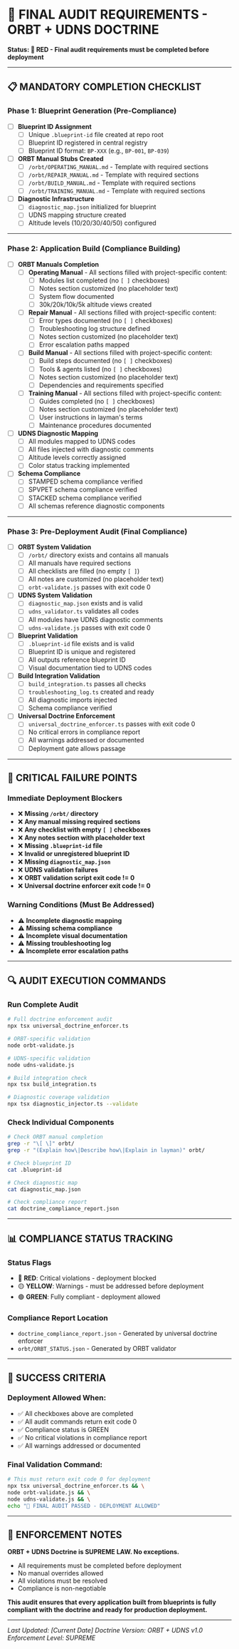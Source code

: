 # 🚨 FINAL AUDIT REQUIREMENTS - ORBT + UDNS DOCTRINE

**Status: 🔴 RED - Final audit requirements must be completed before deployment**

---

## 📋 MANDATORY COMPLETION CHECKLIST

### Phase 1: Blueprint Generation (Pre-Compliance)
- [ ] **Blueprint ID Assignment**
  - [ ] Unique `.blueprint-id` file created at repo root
  - [ ] Blueprint ID registered in central registry
  - [ ] Blueprint ID format: `BP-XXX` (e.g., `BP-001`, `BP-039`)

- [ ] **ORBT Manual Stubs Created**
  - [ ] `/orbt/OPERATING_MANUAL.md` - Template with required sections
  - [ ] `/orbt/REPAIR_MANUAL.md` - Template with required sections  
  - [ ] `/orbt/BUILD_MANUAL.md` - Template with required sections
  - [ ] `/orbt/TRAINING_MANUAL.md` - Template with required sections

- [ ] **Diagnostic Infrastructure**
  - [ ] `diagnostic_map.json` initialized for blueprint
  - [ ] UDNS mapping structure created
  - [ ] Altitude levels (10/20/30/40/50) configured

---

### Phase 2: Application Build (Compliance Building)
- [ ] **ORBT Manuals Completion**
  - [ ] **Operating Manual** - All sections filled with project-specific content:
    - [ ] Modules list completed (no `[ ]` checkboxes)
    - [ ] Notes section customized (no placeholder text)
    - [ ] System flow documented
    - [ ] 30k/20k/10k/5k altitude views created

  - [ ] **Repair Manual** - All sections filled with project-specific content:
    - [ ] Error types documented (no `[ ]` checkboxes)
    - [ ] Troubleshooting log structure defined
    - [ ] Notes section customized (no placeholder text)
    - [ ] Error escalation paths mapped

  - [ ] **Build Manual** - All sections filled with project-specific content:
    - [ ] Build steps documented (no `[ ]` checkboxes)
    - [ ] Tools & agents listed (no `[ ]` checkboxes)
    - [ ] Notes section customized (no placeholder text)
    - [ ] Dependencies and requirements specified

  - [ ] **Training Manual** - All sections filled with project-specific content:
    - [ ] Guides completed (no `[ ]` checkboxes)
    - [ ] Notes section customized (no placeholder text)
    - [ ] User instructions in layman's terms
    - [ ] Maintenance procedures documented

- [ ] **UDNS Diagnostic Mapping**
  - [ ] All modules mapped to UDNS codes
  - [ ] All files injected with diagnostic comments
  - [ ] Altitude levels correctly assigned
  - [ ] Color status tracking implemented

- [ ] **Schema Compliance**
  - [ ] STAMPED schema compliance verified
  - [ ] SPVPET schema compliance verified
  - [ ] STACKED schema compliance verified
  - [ ] All schemas reference diagnostic components

---

### Phase 3: Pre-Deployment Audit (Final Compliance)
- [ ] **ORBT System Validation**
  - [ ] `/orbt/` directory exists and contains all manuals
  - [ ] All manuals have required sections
  - [ ] All checklists are filled (no empty `[ ]`)
  - [ ] All notes are customized (no placeholder text)
  - [ ] `orbt-validate.js` passes with exit code 0

- [ ] **UDNS System Validation**
  - [ ] `diagnostic_map.json` exists and is valid
  - [ ] `udns_validator.ts` validates all codes
  - [ ] All modules have UDNS diagnostic comments
  - [ ] `udns-validate.js` passes with exit code 0

- [ ] **Blueprint Validation**
  - [ ] `.blueprint-id` file exists and is valid
  - [ ] Blueprint ID is unique and registered
  - [ ] All outputs reference blueprint ID
  - [ ] Visual documentation tied to UDNS codes

- [ ] **Build Integration Validation**
  - [ ] `build_integration.ts` passes all checks
  - [ ] `troubleshooting_log.ts` created and ready
  - [ ] All diagnostic imports injected
  - [ ] Schema compliance verified

- [ ] **Universal Doctrine Enforcement**
  - [ ] `universal_doctrine_enforcer.ts` passes with exit code 0
  - [ ] No critical errors in compliance report
  - [ ] All warnings addressed or documented
  - [ ] Deployment gate allows passage

---

## 🚨 CRITICAL FAILURE POINTS

### Immediate Deployment Blockers
- ❌ **Missing `/orbt/` directory**
- ❌ **Any manual missing required sections**
- ❌ **Any checklist with empty `[ ]` checkboxes**
- ❌ **Any notes section with placeholder text**
- ❌ **Missing `.blueprint-id` file**
- ❌ **Invalid or unregistered blueprint ID**
- ❌ **Missing `diagnostic_map.json`**
- ❌ **UDNS validation failures**
- ❌ **ORBT validation script exit code != 0**
- ❌ **Universal doctrine enforcer exit code != 0**

### Warning Conditions (Must Be Addressed)
- ⚠️ **Incomplete diagnostic mapping**
- ⚠️ **Missing schema compliance**
- ⚠️ **Incomplete visual documentation**
- ⚠️ **Missing troubleshooting log**
- ⚠️ **Incomplete error escalation paths**

---

## 🔍 AUDIT EXECUTION COMMANDS

### Run Complete Audit
```bash
# Full doctrine enforcement audit
npx tsx universal_doctrine_enforcer.ts

# ORBT-specific validation
node orbt-validate.js

# UDNS-specific validation  
node udns-validate.js

# Build integration check
npx tsx build_integration.ts

# Diagnostic coverage validation
npx tsx diagnostic_injector.ts --validate
```

### Check Individual Components
```bash
# Check ORBT manual completion
grep -r "\[ \]" orbt/
grep -r "(Explain how\|Describe how\|Explain in layman)" orbt/

# Check blueprint ID
cat .blueprint-id

# Check diagnostic map
cat diagnostic_map.json

# Check compliance report
cat doctrine_compliance_report.json
```

---

## 📊 COMPLIANCE STATUS TRACKING

### Status Flags
- 🔴 **RED**: Critical violations - deployment blocked
- 🟡 **YELLOW**: Warnings - must be addressed before deployment
- 🟢 **GREEN**: Fully compliant - deployment allowed

### Compliance Report Location
- `doctrine_compliance_report.json` - Generated by universal doctrine enforcer
- `orbt/ORBT_STATUS.json` - Generated by ORBT validator

---

## 🎯 SUCCESS CRITERIA

### Deployment Allowed When:
- ✅ All checkboxes above are completed
- ✅ All audit commands return exit code 0
- ✅ Compliance status is GREEN
- ✅ No critical violations in compliance report
- ✅ All warnings addressed or documented

### Final Validation Command:
```bash
# This must return exit code 0 for deployment
npx tsx universal_doctrine_enforcer.ts && \
node orbt-validate.js && \
node udns-validate.js && \
echo "🎯 FINAL AUDIT PASSED - DEPLOYMENT ALLOWED"
```

---

## 🚨 ENFORCEMENT NOTES

**ORBT + UDNS Doctrine is SUPREME LAW. No exceptions.**

- All requirements must be completed before deployment
- No manual overrides allowed
- All violations must be resolved
- Compliance is non-negotiable

**This audit ensures that every application built from blueprints is fully compliant with the doctrine and ready for production deployment.**

---

*Last Updated: [Current Date]*
*Doctrine Version: ORBT + UDNS v1.0*
*Enforcement Level: SUPREME* 
